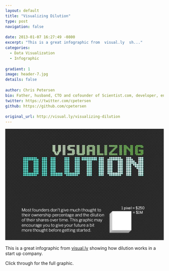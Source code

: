 ```yaml
---
layout: default
title: "Visualizing Dilution"
type: post
navigation: false

date: 2013-01-07 16:27:49 -0800
excerpt: "This is a great infographic from  visual.ly  sh..."
categories:
  - Data Visualization
  - Infographic

gradient: 1
image: header-7.jpg
details: false

author: Chris Petersen
bio: Father, husband, CTO and cofounder of Scientist.com, developer, entrepreneur and technologist.
twitter: https://twitter.com/cpetersen
github: https://github.com/cpetersen

original_url: http://visual.ly/visualizing-dilution
---
```



  ![884a216d513be435ac2046ee0ccb6e74.png](/assets/import/884a216d513be435ac2046ee0ccb6e74.png) 

 This is a great infographic from  [visual.ly](http://visual.ly)  showing how dilution works in a start up company.

 Click through for the full graphic.

 
